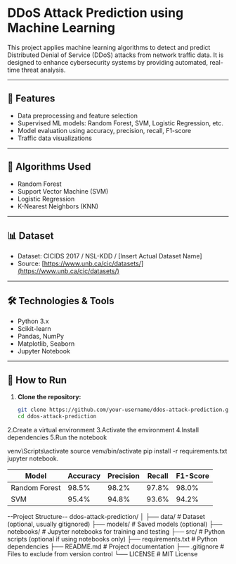 # DDoS Attack Prediction using Machine Learning

This project applies machine learning algorithms to detect and predict Distributed Denial of Service (DDoS) attacks from network traffic data. It is designed to enhance cybersecurity systems by providing automated, real-time threat analysis.

---

## 📌 Features
- Data preprocessing and feature selection
- Supervised ML models: Random Forest, SVM, Logistic Regression, etc.
- Model evaluation using accuracy, precision, recall, F1-score
- Traffic data visualizations

---

## 🧠 Algorithms Used
- Random Forest
- Support Vector Machine (SVM)
- Logistic Regression
- K-Nearest Neighbors (KNN)

---

## 📊 Dataset
- Dataset: CICIDS 2017 / NSL-KDD / [Insert Actual Dataset Name]
- Source: [https://www.unb.ca/cic/datasets/](https://www.unb.ca/cic/datasets/)

---

## 🛠️ Technologies & Tools
- Python 3.x
- Scikit-learn
- Pandas, NumPy
- Matplotlib, Seaborn
- Jupyter Notebook

---

## 🚀 How to Run

1. **Clone the repository:**
   ```bash
   git clone https://github.com/your-username/ddos-attack-prediction.git
   cd ddos-attack-prediction
2.Create a virtual environment 
3.Activate the environment
4.Install dependencies
5.Run the notebook

  venv\Scripts\activate
  source venv/bin/activate
  pip install -r requirements.txt
  jupyter notebook.

| Model         | Accuracy | Precision | Recall | F1-Score |
| ------------- | -------- | --------- | ------ | -------- |
| Random Forest | 98.5%    | 98.2%     | 97.8%  | 98.0%    |
| SVM           | 95.4%    | 94.8%     | 93.6%  | 94.2%    |

--Project Structure--
ddos-attack-prediction/
│
├── data/                  # Dataset (optional, usually gitignored)
├── models/                # Saved models (optional)
├── notebooks/             # Jupyter notebooks for training and testing
├── src/                   # Python scripts (optional if using notebooks only)
├── requirements.txt       # Python dependencies
├── README.md              # Project documentation
├── .gitignore             # Files to exclude from version control
└── LICENSE                # MIT License


